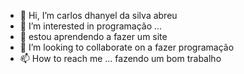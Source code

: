 - 👋 Hi, I’m carlos dhanyel da silva abreu
- 👀 I’m interested in programação ...
- 🌱 estou aprendendo  a  fazer um site 
- 💞️ I’m looking to collaborate on  a fazer programação 
- 📫 How to reach me ... fazendo um bom trabalho

<!---
carlosdhanyeldasilvaabreu/carlosdhanyeldasilvaabreu is a ✨ special ✨ repository because its `README.md` (this file) appears on your GitHub profile.
You can click the Preview link to take a look at your changes.
--->
